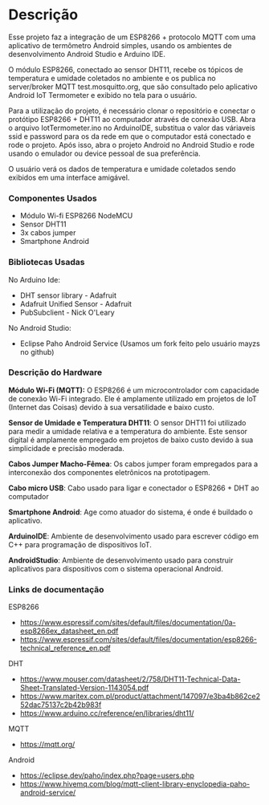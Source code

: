 # Descrição
Esse projeto faz a integração de um ESP8266 + protocolo MQTT com uma aplicativo de termômetro Android simples, usando os ambientes de desenvolvimento Android Studio e Arduino IDE.

O módulo ESP8266, conectado ao sensor DHT11, recebe os tópicos de temperatura e umidade coletados no ambiente e os publica no server/broker MQTT test.mosquitto.org, que são consultado pelo aplicativo Android IoT Termometer e exibido no tela para o usuário.

Para a utilização do projeto, é necessário clonar o repositório e conectar o protótipo ESP8266 + DHT11 ao computador através de conexão USB. Abra o arquivo IotTermometer.ino no ArduinoIDE, substitua o valor das váriaveis ssid e password para os da rede em que o computador está conectado e rode o projeto. Após isso, abra o projeto Android no Android Studio e rode usando o emulador ou device pessoal de sua preferência. 

O usuário verá os dados de temperatura e umidade coletados sendo exibidos em uma interface amigável.

### Componentes Usados

- Módulo Wi-fi ESP8266 NodeMCU
- Sensor DHT11
- 3x cabos jumper
- Smartphone Android

### Bibliotecas Usadas

No Arduino Ide:
- DHT sensor library - Adafruit
- Adafruit Unified Sensor - Adafruit
- PubSubclient - Nick O'Leary

No Android Studio:
- Eclipse Paho Android Service (Usamos um fork feito pelo usuário mayzs no github)

### Descrição do Hardware

**Módulo Wi-Fi (MQTT):** 
O ESP8266 é um microcontrolador com capacidade de conexão Wi-Fi integrado. Ele é amplamente utilizado em projetos de IoT (Internet das Coisas) devido à sua versatilidade e baixo custo.

**Sensor de Umidade e Temperatura DHT11**:
O sensor DHT11 foi utilizado para medir a umidade relativa e a temperatura do ambiente. Este sensor digital é amplamente empregado em projetos de baixo custo devido à sua simplicidade e precisão moderada.

**Cabos Jumper Macho-Fêmea**:
Os cabos jumper foram empregados para a interconexão dos componentes eletrônicos na prototipagem.

**Cabo micro USB**:
Cabo usado para ligar e conectador o ESP8266 + DHT ao computador

**Smartphone Android**: Age como atuador do sistema, é onde é buildado o aplicativo.

**ArduinoIDE**: Ambiente de desenvolvimento usado para escrever código em C++ para programação de dispositivos IoT.

**AndroidStudio**: Ambiente de desenvolvimento usado para construir aplicativos para dispositivos com o sistema operacional Android.

### Links de documentação

ESP8266
- https://www.espressif.com/sites/default/files/documentation/0a-esp8266ex_datasheet_en.pdf
- https://www.espressif.com/sites/default/files/documentation/esp8266-technical_reference_en.pdf

DHT
- https://www.mouser.com/datasheet/2/758/DHT11-Technical-Data-Sheet-Translated-Version-1143054.pdf
- https://www.maritex.com.pl/product/attachment/147097/e3ba4b862ce252dac75137c2b42b983f
- https://www.arduino.cc/reference/en/libraries/dht11/

MQTT
- https://mqtt.org/

Android
- https://eclipse.dev/paho/index.php?page=users.php
- https://www.hivemq.com/blog/mqtt-client-library-enyclopedia-paho-android-service/






